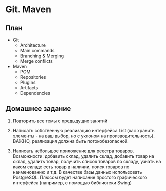 # Git. Maven

## План

* Git
  * Architecture
  * Main commands
  * Branching & Merging
  * Merge conflicts
* Maven
  * POM
  * Repositories
  * Plugins
  * Artifacts
  * Dependencies

## Домашнее задание

1) Повторить все темы с предыдущих занятий

2) Написать собственную реализацию интерфейса List (как хранить элементы - на ваш выбор, но с уклоном на производительность). 
ВАЖНО, реализация должна быть потокобезопасной.

3) Написать небольшое приложение для реестра товаров. 
Возможности: добавить склад, удалить склад, добавить товар на склад, удалить товар, получить список товаров по складу, узнать на каком складе есть товар в наличии, поиск товаров по наименованию и т.д.
В качестве базы данных использовать PostgreSQL.
Плюсом будет написание простого графического интерфейса (например, с помощью библиотеки Swing)
